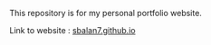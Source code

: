 This repository is for my personal portfolio website.

Link to website : [sbalan7.github.io](https://sbalan7.github.io)
